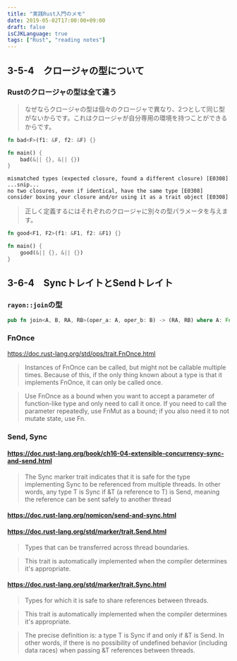 ```yaml
---
title: "実践Rust入門のメモ"
date: 2019-05-02T17:00:00+09:00
draft: false
isCJKLanguage: true
tags: ["Rust", "reading notes"]
---
```


## 3-5-4　クロージャの型について
### Rustのクロージャの型は全て違う

> なぜならクロージャの型は個々のクロージャで異なり、2つとして同じ型がないからです。これはクロージャが自分専用の環境を持つことができるからです。

``` rust
fn bad<F>(f1: &F, f2: &F) {}

fn main() {
    bad(&|| {}, &|| {})
}
```

```
mismatched types (expected closure, found a different closure) [E0308]
...snip...
no two closures, even if identical, have the same type [E0308]
consider boxing your closure and/or using it as a trait object [E0308]
```

> 正しく定義するにはそれぞれのクロージャに別々の型パラメータを与えます。

``` rust
fn good<F1, F2>(f1: &F1, f2: &F1) {}

fn main() {
    good(&|| {}, &|| {})
}
```

## 3-6-4　SyncトレイトとSendトレイト

### `rayon::join`の型

``` rust
pub fn join<A, B, RA, RB>(oper_a: A, oper_b: B) -> (RA, RB) where A: FnOnce() -> RA + Send, B: FnOnce() -> RB + Send, RA: Send, RB: Send
```
### FnOnce
https://doc.rust-lang.org/std/ops/trait.FnOnce.html

> Instances of FnOnce can be called, but might not be callable multiple times. Because of this, if the only thing known about a type is that it implements FnOnce, it can only be called once.

> Use FnOnce as a bound when you want to accept a parameter of function-like type and only need to call it once. If you need to call the parameter repeatedly, use FnMut as a bound; if you also need it to not mutate state, use Fn.

### Send, Sync
#### https://doc.rust-lang.org/book/ch16-04-extensible-concurrency-sync-and-send.html

> The Sync marker trait indicates that it is safe for the type implementing Sync to be referenced from multiple threads. In other words, any type T is Sync if &T (a reference to T) is Send, meaning the reference can be sent safely to another thread

#### https://doc.rust-lang.org/nomicon/send-and-sync.html

#### https://doc.rust-lang.org/std/marker/trait.Send.html

> Types that can be transferred across thread boundaries.

> This trait is automatically implemented when the compiler determines it's appropriate.

#### https://doc.rust-lang.org/std/marker/trait.Sync.html

> Types for which it is safe to share references between threads.

> This trait is automatically implemented when the compiler determines it's appropriate.

> The precise definition is: a type T is Sync if and only if &T is Send. In other words, if there is no possibility of undefined behavior (including data races) when passing &T references between threads.
